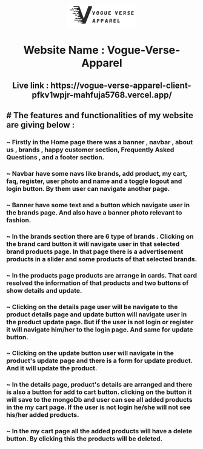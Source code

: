 <div align="center">
  <img height="60" src='./src/assets/logoName.png'>
  <h1>Website Name : Vogue-Verse-Apparel</h1>
  <h2>Live link : https://vogue-verse-apparel-client-pfkv1wpjr-mahfuja5768.vercel.app/</h2>
</div>

## # The features and functionalities  of my website are giving below :

### ~ Firstly in the Home page there was a banner , navbar , about us , brands , happy customer section, Frequently Asked Questions , and a footer section. 

### ~ Navbar have some navs like brands, add product, my cart, faq, register, user photo and name and a toggle logout and login button. By them user can navigate another page. 

### ~ Banner have some text and a button which navigate user in the brands page. And also have a banner photo relevant to fashion.


### ~ In the brands section there are 6 type of brands . Clicking on the brand card button it will navigate user in that selected brand products page. In that page there is a advertisement products in a slider and some products of that selected brands.


### ~ In the products page products are arrange in cards. That card resolved the information of that products and two buttons of show details and update.

### ~ Clicking on the details page user will be navigate to the product details page and update button will navigate user in the product update page. But if the user is not login or register it will navigate him/her to the login page. And same for update button.

### ~ Clicking on the update button user will navigate in the product's update page and there is a form for update product. And it will update the product.


### ~ In the details page, product's details are arranged and there is also a button for add to cart button. clicking on the button it will save to the mongoDb and user can see all added products in the my cart page. If the user is not login he/she will not see his/her added products.



### ~ In the my cart page all the added products will have a delete button. By clicking this the products will be deleted.


